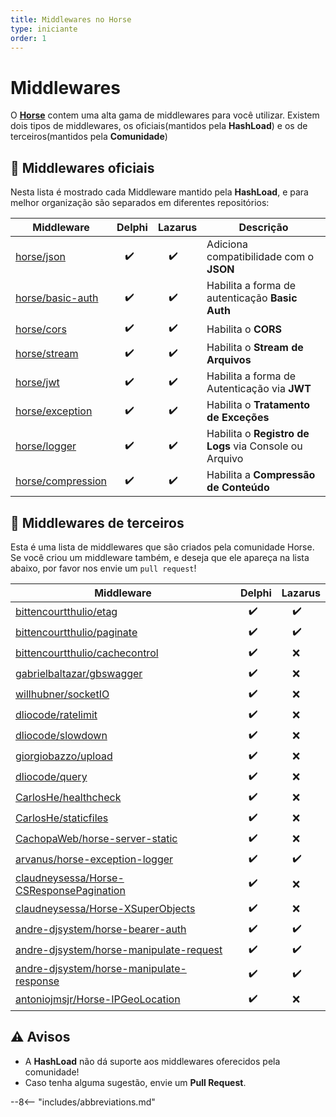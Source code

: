 ```yaml
---
title: Middlewares no Horse
type: iniciante
order: 1
---
```


# Middlewares

O **[Horse](https://github.com/HashLoad/horse)** contem uma alta gama de middlewares para você utilizar.
Existem dois tipos de middlewares, os
oficiais(mantidos pela **HashLoad**) e os de terceiros(mantidos pela **Comunidade**)

## 🧬 Middlewares oficiais

Nesta lista é mostrado cada Middleware mantido pela **HashLoad**, e para melhor organização são separados
em diferentes repositórios:

| Middleware                                                         | Delphi               | Lazarus                    | Descrição                                              |
| ------------------------------------------------------------------ | -------------------- | -------------------------- | ------------------------------------------------------ |
| [horse/json](https://github.com/HashLoad/jhonson)                  | &nbsp;&nbsp;&nbsp;✔️ | &nbsp;&nbsp;&nbsp;&nbsp;✔️ | Adiciona compatibilidade com o **JSON**                |
| [horse/basic-auth](https://github.com/HashLoad/horse-basic-auth)   | &nbsp;&nbsp;&nbsp;✔️ | &nbsp;&nbsp;&nbsp;&nbsp;✔️ | Habilita a forma de autenticação **Basic Auth**        |
| [horse/cors](https://github.com/HashLoad/horse-cors)               | &nbsp;&nbsp;&nbsp;✔️ | &nbsp;&nbsp;&nbsp;&nbsp;✔️ | Habilita o **CORS**                                    |
| [horse/stream](https://github.com/HashLoad/horse-octet-stream)     | &nbsp;&nbsp;&nbsp;✔️ | &nbsp;&nbsp;&nbsp;&nbsp;✔️ | Habilita o **Stream de Arquivos**                      |
| [horse/jwt](https://github.com/HashLoad/horse-jwt)                 | &nbsp;&nbsp;&nbsp;✔️ | &nbsp;&nbsp;&nbsp;&nbsp;✔️ | Habilita a forma de Autenticação via **JWT**           |
| [horse/exception](https://github.com/HashLoad/handle-exception)    | &nbsp;&nbsp;&nbsp;✔️ | &nbsp;&nbsp;&nbsp;&nbsp;✔️ | Habilita o **Tratamento de Exceções**                  |
| [horse/logger](https://github.com/HashLoad/horse-logger)           | &nbsp;&nbsp;&nbsp;✔️ | &nbsp;&nbsp;&nbsp;&nbsp;✔️ | Habilita o **Registro de Logs** via Console ou Arquivo |
| [horse/compression](https://github.com/HashLoad/horse-compression) | &nbsp;&nbsp;&nbsp;✔️ | &nbsp;&nbsp;&nbsp;&nbsp;✔️ | Habilita a **Compressão de Conteúdo**                  |

## 🌱 Middlewares de terceiros

Esta é uma lista de middlewares que são criados pela comunidade Horse. Se você criou um middleware também, e deseja que ele apareça na lista abaixo, por favor nos envie um `pull request`!

| Middleware                                                                                              | Delphi               | Lazarus                    |
| ------------------------------------------------------------------------------------------------------- | -------------------- | -------------------------- |
| [bittencourtthulio/etag](https://github.com/bittencourtthulio/Horse-ETag)                               | &nbsp;&nbsp;&nbsp;✔️ | &nbsp;&nbsp;&nbsp;&nbsp;✔️ |
| [bittencourtthulio/paginate](https://github.com/bittencourtthulio/Horse-Paginate)                       | &nbsp;&nbsp;&nbsp;✔️ | &nbsp;&nbsp;&nbsp;&nbsp;✔️ |
| [bittencourtthulio/cachecontrol](https://github.com/bittencourtthulio/horse-cachecontrol)               | &nbsp;&nbsp;&nbsp;✔️ | &nbsp;&nbsp;&nbsp;&nbsp;❌ |
| [gabrielbaltazar/gbswagger](https://github.com/gabrielbaltazar/gbswagger)                               | &nbsp;&nbsp;&nbsp;✔️ | &nbsp;&nbsp;&nbsp;&nbsp;❌ |
| [willhubner/socketIO](https://github.com/WillHubner/Horse-SocketIO)                                     | &nbsp;&nbsp;&nbsp;✔️ | &nbsp;&nbsp;&nbsp;&nbsp;❌ |
| [dliocode/ratelimit](https://github.com/dliocode/horse-ratelimit)                                       | &nbsp;&nbsp;&nbsp;✔️ | &nbsp;&nbsp;&nbsp;&nbsp;❌ |
| [dliocode/slowdown](https://github.com/dliocode/horse-slowdown)                                         | &nbsp;&nbsp;&nbsp;✔️ | &nbsp;&nbsp;&nbsp;&nbsp;❌ |
| [giorgiobazzo/upload](https://github.com/giorgiobazzo/horse-upload)                                     | &nbsp;&nbsp;&nbsp;✔️ | &nbsp;&nbsp;&nbsp;&nbsp;❌ |
| [dliocode/query](https://github.com/dliocode/horse-query)                                               | &nbsp;&nbsp;&nbsp;✔️ | &nbsp;&nbsp;&nbsp;&nbsp;❌ |
| [CarlosHe/healthcheck](https://github.com/CarlosHe/horse-healthcheck)                                   | &nbsp;&nbsp;&nbsp;✔️ | &nbsp;&nbsp;&nbsp;&nbsp;❌ |
| [CarlosHe/staticfiles](https://github.com/CarlosHe/horse-staticfiles)                                   | &nbsp;&nbsp;&nbsp;✔️ | &nbsp;&nbsp;&nbsp;&nbsp;❌ |
| [CachopaWeb/horse-server-static](https://github.com/CachopaWeb/horse-server-static)                     | &nbsp;&nbsp;&nbsp;✔️ | &nbsp;&nbsp;&nbsp;&nbsp;❌ |
| [arvanus/horse-exception-logger](https://github.com/arvanus/horse-exception-logger)                     | &nbsp;&nbsp;&nbsp;✔️ | &nbsp;&nbsp;&nbsp;&nbsp;✔️ |
| [claudneysessa/Horse-CSResponsePagination](https://github.com/claudneysessa/Horse-CSResponsePagination) | &nbsp;&nbsp;&nbsp;✔️ | &nbsp;&nbsp;&nbsp;&nbsp;❌ |
| [claudneysessa/Horse-XSuperObjects](https://github.com/claudneysessa/Horse-XSuperObjects)               | &nbsp;&nbsp;&nbsp;✔️ | &nbsp;&nbsp;&nbsp;&nbsp;❌ |
| [andre-djsystem/horse-bearer-auth](https://github.com/andre-djsystem/horse-bearer-auth)                 | &nbsp;&nbsp;&nbsp;✔️ | &nbsp;&nbsp;&nbsp;&nbsp;✔️ |
| [andre-djsystem/horse-manipulate-request](https://github.com/andre-djsystem/horse-manipulate-request)   | &nbsp;&nbsp;&nbsp;✔️ | &nbsp;&nbsp;&nbsp;&nbsp;✔️ |
| [andre-djsystem/horse-manipulate-response](https://github.com/andre-djsystem/horse-manipulate-response) | &nbsp;&nbsp;&nbsp;✔️ | &nbsp;&nbsp;&nbsp;&nbsp;✔️ |
| [antoniojmsjr/Horse-IPGeoLocation](https://github.com/antoniojmsjr/Horse-IPGeoLocation)                 | &nbsp;&nbsp;&nbsp;✔️ | &nbsp;&nbsp;&nbsp;&nbsp;❌ |

## ⚠️ Avisos

- A **HashLoad** não dá suporte aos middlewares oferecidos pela comunidade!
- Caso tenha alguma sugestão, envie um **Pull Request**.

--8<-- "includes/abbreviations.md"
